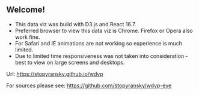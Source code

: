 ## Welcome!

- This data viz was build with D3.js and React 16.7.
- Preferred browser to view this data viz is Chrome. Firefox or Opera also work fine.
- For Safari and IE animations are not working so experience is much limited.
- Due to limited time responsiveness was not taken into consideration - best to view on large screens and desktops.

Url: https://stopyransky.github.io/wdvp

For sources please see: https://github.com/stopyransky/wdvp-eye
